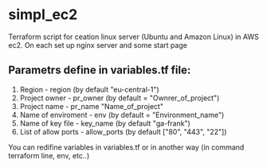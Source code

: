 # simpl_ec2
Terraform script for ceation linux server (Ubuntu and Amazon Linux) in AWS ec2.
On each set up nginx server and some start page

## Parametrs define in variables.tf file:

 1. Region - region (by default "eu-central-1")
 2. Project owner - pr_owner (by default = "Ownrer_of_project")
 3. Project name - pr_name "Name_of_project"
 4. Name of enviroment - env (by default = "Environment_name")
 5. Name of key file - key_name (by default "ga-frank")
 6. List of allow ports - allow_ports (by default ["80", "443", "22"])

You can redifine variables in variables.tf or in another way (in command terraform line, env, etc..)
